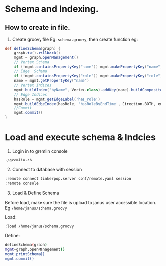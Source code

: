 # Schema and Indexing.

## How to create in file.

1. Create groovy file Eg: `schema.groovy`, then create function eg:

```groovy
def defineSchema(graph) {
    graph.tx().rollback()
    mgmt = graph.openManagement()
    // Vertex Schema
    if (!mgmt.containsPropertyKey("name")) mgmt.makePropertyKey("name").dataType(String.class).cardinality(org.apache.tinkerpop.gremlin.structure.VertexProperty.Cardinality.single).make()
    // Edge  Schema
    if (!mgmt.containsPropertyKey("role")) mgmt.makePropertyKey("role").dataType(String.class).cardinality(org.apache.tinkerpop.gremlin.structure.VertexProperty.Cardinality.single).make()
    name = mgmt.getPropertyKey("name")
    // Vertex Indices
    mgmt.buildIndex("byName", Vertex.class).addKey(name).buildCompositeIndex()
    // Edge Indices
    hasRole = mgmt.getEdgeLabel('has_role')
    mgmt.buildEdgeIndex(hasRole, 'hasRoleByEndTime', Direction.BOTH, endTime)
    //Commit    
    mgmt.commit()
}
```

# Load and execute schema & Indcies

1. Login in to gremlin console

```bash
./gremlin.sh
```

2. Connect to database with session

```bash
:remote connect tinkerpop.server conf/remote.yaml session
:remote console
```

3. Load & Define Schema

Before load, make sure the file is upload to janus user accessible location. Eg `/home/janus/schema.groovy`

Load:

```bash
:load /home/janus/schema.groovy
```

Define:

```bash
defineSchema(graph)
mgmt=graph.openManagement()
mgmt.printSchema()
mgmt.commit()
```


